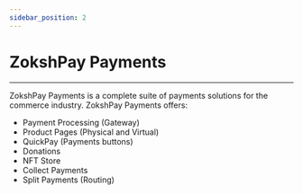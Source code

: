 ```yaml
---
sidebar_position: 2
---
```


# ZokshPay Payments
---

ZokshPay Payments is a complete suite of payments solutions for the commerce industry. ZokshPay Payments offers:

- Payment Processing (Gateway)
- Product Pages (Physical and Virtual)
- QuickPay (Payments buttons)
- Donations
- NFT Store
- Collect Payments
- Split Payments (Routing)

